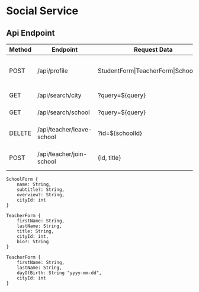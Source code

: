 # Social Service

## Api Endpoint

| Method | Endpoint | Request Data | Response Data | Description |
|---|---|---|---|---|
| POST | /api/profile | StudentForm\|TeacherForm\|SchoolForm | { "ok": ${boolean},"errors"?: [List of error messages] | Create account profile |
| GET | /api/search/city | ?query=${query} | { "ok": true,"data": [Array of results] } | Search for city |
| GET | /api/search/school | ?query=${query} | { "ok": true,"data": [Array of results] } | Search for school |
| DELETE | /api/teacher/leave-school | ?id=${schoolId}| { "ok": ${boolean}} | For teacher to leave school |
| POST | /api/teacher/join-school | {id, title} | { "ok" : ${boolean} }  | For teacher to join school |

```text
SchoolForm {
    name: String,
    subtitle?: String,
    overview?: String,
    cityId: int
}
```

```text
TeacherForm {
    firstName: String,
    lastName: String,
    title: String,
    cityId: int,
    bio?: String
}
```

```text
TeacherForm {
    firstName: String,
    lastName: String,
    dayOfBirth: String "yyyy-mm-dd",
    cityId: int
}
```
